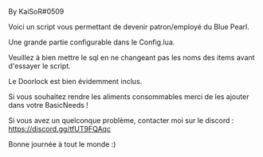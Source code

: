 By KaiSoR#0509

Voici un script vous permettant de devenir patron/employé du Blue Pearl.

Une grande partie configurable dans le Config.lua.

Veuillez à bien mettre le sql en ne changeant pas les noms des items avant d'essayer le script.

Le Doorlock est bien évidemment inclus. 

Si vous souhaitez rendre les aliments consommables merci de les ajouter dans votre BasicNeeds !

Si vous avez un quelconque problème, contacter moi sur le discord : https://discord.gg/tfUT9FQAqc

Bonne journée à tout le monde :)
